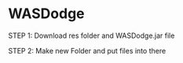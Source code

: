 # WASDodge
STEP 1: Download res folder and WASDodge.jar file 

STEP 2: Make new Folder and put files into there
